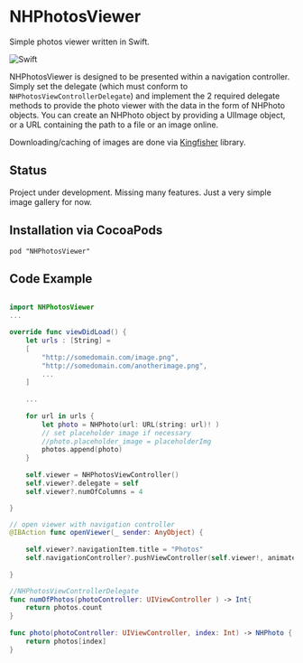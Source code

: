 # NHPhotosViewer
Simple photos viewer written in Swift.

![Swift](http://img.shields.io/badge/swift-3.0-brightgreen.svg)

NHPhotosViewer is designed to be presented within a navigation controller. Simply set the delegate (which must conform to `NHPhotosViewControllerDelegate`) and implement the 2 required delegate methods to provide the photo viewer with the data in the form of NHPhoto objects. You can create an NHPhoto object by providing a UIImage object, or a URL containing the path to a file or an image online. 

Downloading/caching of images are done via [Kingfisher](https://github.com/onevcat/Kingfisher) library.

## Status

Project under development. Missing many features. Just a very simple image gallery for now.

## Installation via CocoaPods

`pod "NHPhotosViewer" `

## Code Example

```swift

import NHPhotosViewer
...

override func viewDidLoad() {
	let urls : [String] =
	[   
	    "http://somedomain.com/image.png",
	    "http://somedomain.com/anotherimage.png",
	    ...
	]
	
	...
	
	for url in urls {
	    let photo = NHPhoto(url: URL(string: url)! )
	    // set placeholder image if necessary
	    //photo.placeholder_image = placeholderImg
	    photos.append(photo)
	}
	        
	self.viewer = NHPhotosViewController()
	self.viewer?.delegate = self
	self.viewer?.numOfColumns = 4

}

// open viewer with navigation controller
@IBAction func openViewer(_ sender: AnyObject) {
        
    self.viewer?.navigationItem.title = "Photos"
    self.navigationController?.pushViewController(self.viewer!, animated: false)
    
}

//NHPhotosViewControllerDelegate
func numOfPhotos(photoController: UIViewController ) -> Int{
    return photos.count
}
    
func photo(photoController: UIViewController, index: Int) -> NHPhoto {
    return photos[index]
}


```



